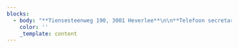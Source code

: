 ```yaml
---
blocks:
  - body: "**Tiensesteenweg 190, 3001 Heverlee**\n\n**Telefoon secretariaat:\_+32 16 25 04 59**\n\nE-mail:\_[franciscusheverlee@gmail.com](mailto:franciscusheverlee@gmail.com)\n"
    color: ''
    _template: content
---
```


